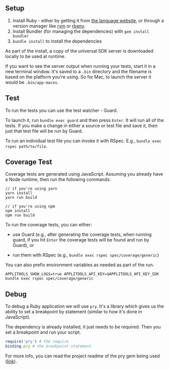 ## Setup

1. Install Ruby - either by getting it from [the language website](https://www.ruby-lang.org/en/downloads/), or through a version manager like [rvm](https://rvm.io) or [rbenv](https://github.com/rbenv/rbenv).
2. Install Bundler (for managing the dependencies) with `gem install bundler`
3. `bundle install` to install the dependencies

As part of the install, a copy of the universal SDK server is downloaded locally to be used at runtime.

If you want to see the server output when running your tests, start it in a new terminal window. It's saved to a `.bin` directory and the filename is based on the platform you're using. So for Mac, to launch the server it would be `.bin/app-macos`.

## Test

To run the tests you can use the test watcher - Guard.

To launch it, run `bundle exec guard` and then press `Enter`. It will run all of the tests. If you make a change in either a source or test file and save it, then just that test file will be run by Guard.

To run an individual test file you can invoke it with RSpec. E.g., `bundle exec rspec path/to/file`.

## Coverage Test

Coverage tests are generated using JavaScript. Assuming you already have a Node runtime, then run the following commands:

```
// if you're using yarn
yarn install
yarn run build

// if you're using npm
npm install
npm run build
```

To run the coverage tests, you can either:

- use Guard (e.g., after generating the coverage tests, when running guard, if you hit `Enter` the coverage tests will be found and run by Guard), or

- run them with RSpec (e.g., `bundle exec rspec spec/coverage/generic`)

You can also prefix environment variables as needed as part of the run.

```
APPLITOOLS_SHOW_LOGS=true APPLITOOLS_API_KEY=$APPLITOOLS_API_KEY_SDK bundle exec rspec spec/coverage/generic
```

## Debug

To debug a Ruby application we will use `pry`. It's a library which gives us the ability to set a breakpoint by statement (similar to how it's done in JavaScript).

The dependency is already installed, it just needs to be required. Then you set a breakpoint and run your script.

```rb
require('pry') # the require
binding.pry # the breakpoint statement
```

For more info, you can read the project readme of the pry gem being used ([link](https://github.com/deivid-rodriguez/pry-byebug#pry-byebug)).

